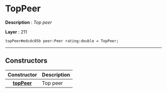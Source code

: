 # TopPeer

**Description** : *Top peer*

**Layer** : 211

```tl
topPeer#edcdc05b peer:Peer rating:double = TopPeer;
```

---

## Constructors

| Constructor | Description |
| :---: | :--- |
| [**topPeer**](constructor/topPeer) | Top peer |
